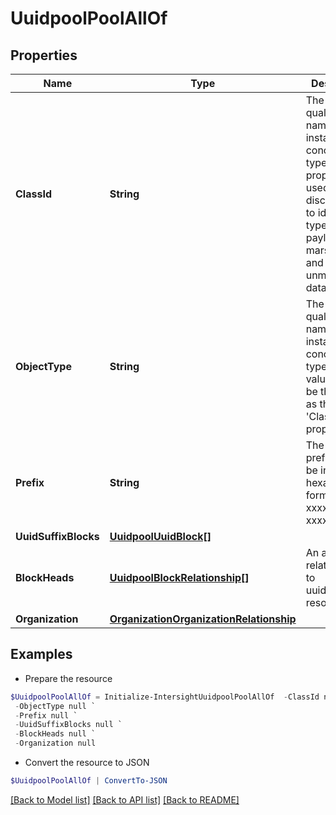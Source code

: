 # UuidpoolPoolAllOf
## Properties

Name | Type | Description | Notes
------------ | ------------- | ------------- | -------------
**ClassId** | **String** | The fully-qualified name of the instantiated, concrete type. This property is used as a discriminator to identify the type of the payload when marshaling and unmarshaling data. | [default to "uuidpool.Pool"]
**ObjectType** | **String** | The fully-qualified name of the instantiated, concrete type. The value should be the same as the &#39;ClassId&#39; property. | [default to "uuidpool.Pool"]
**Prefix** | **String** | The UUID prefix must be in hexadecimal format xxxxxxxx-xxxx-xxxx. | [optional] 
**UuidSuffixBlocks** | [**UuidpoolUuidBlock[]**](UuidpoolUuidBlock.md) |  | [optional] 
**BlockHeads** | [**UuidpoolBlockRelationship[]**](UuidpoolBlockRelationship.md) | An array of relationships to uuidpoolBlock resources. | [optional] [readonly] 
**Organization** | [**OrganizationOrganizationRelationship**](OrganizationOrganizationRelationship.md) |  | [optional] 

## Examples

- Prepare the resource
```powershell
$UuidpoolPoolAllOf = Initialize-IntersightUuidpoolPoolAllOf  -ClassId null `
 -ObjectType null `
 -Prefix null `
 -UuidSuffixBlocks null `
 -BlockHeads null `
 -Organization null
```

- Convert the resource to JSON
```powershell
$UuidpoolPoolAllOf | ConvertTo-JSON
```

[[Back to Model list]](../README.md#documentation-for-models) [[Back to API list]](../README.md#documentation-for-api-endpoints) [[Back to README]](../README.md)

